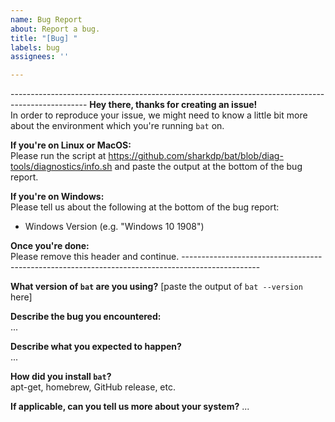 ```yaml
---
name: Bug Report
about: Report a bug.
title: "[Bug] "
labels: bug
assignees: ''

---
```


\-------------------------------------------------------------------------------------------------
**Hey there, thanks for creating an issue!**  
In order to reproduce your issue, we might need to know a little bit more about the environment
which you're running `bat` on.

**If you're on Linux or MacOS:**  
Please run the script at https://github.com/sharkdp/bat/blob/diag-tools/diagnostics/info.sh and
paste the output at the bottom of the bug report.

**If you're on Windows:**  
Please tell us about the following at the bottom of the bug report:

- Windows Version (e.g. "Windows 10 1908")

**Once you're done:**  
Please remove this header and continue.
\-------------------------------------------------------------------------------------------------

**What version of `bat` are you using?**
[paste the output of `bat --version` here]

**Describe the bug you encountered:**  
...

**Describe what you expected to happen?**  
...

**How did you install `bat`?**  
apt-get, homebrew, GitHub release, etc.

**If applicable, can you tell us more about your system?**
...

